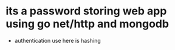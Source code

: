 # its a password storing web app using go net/http and  mongodb 

   * authentication use here is hashing 

